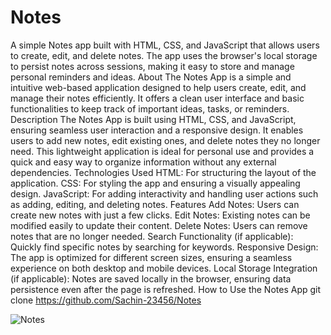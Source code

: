 # Notes
A simple Notes app built with HTML, CSS, and JavaScript that allows users to create, edit, and delete notes. The app uses the browser's local storage to persist notes across sessions, making it easy to store and manage personal reminders and ideas.
About
The Notes App is a simple and intuitive web-based application designed to help users create, edit, and manage their notes efficiently. It offers a clean user interface and basic functionalities to keep track of important ideas, tasks, or reminders.
Description
The Notes App is built using HTML, CSS, and JavaScript, ensuring seamless user interaction and a responsive design. It enables users to add new notes, edit existing ones, and delete notes they no longer need. This lightweight application is ideal for personal use and provides a quick and easy way to organize information without any external dependencies.
Technologies Used
HTML: For structuring the layout of the application.
CSS: For styling the app and ensuring a visually appealing design.
JavaScript: For adding interactivity and handling user actions such as adding, editing, and deleting notes.
Features
Add Notes: Users can create new notes with just a few clicks.
Edit Notes: Existing notes can be modified easily to update their content.
Delete Notes: Users can remove notes that are no longer needed.
Search Functionality (if applicable): Quickly find specific notes by searching for keywords.
Responsive Design: The app is optimized for different screen sizes, ensuring a seamless experience on both desktop and mobile devices.
Local Storage Integration (if applicable): Notes are saved locally in the browser, ensuring data persistence even after the page is refreshed.
How to Use the Notes App
git clone  https://github.com/Sachin-23456/Notes

![Notes](https://github.com/user-attachments/assets/bc55a7bd-9d45-4d0a-bd5e-c94cbf71a3b3)

